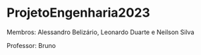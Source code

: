 # ProjetoEngenharia2023

Membros:
Alessandro Belizário,
Leonardo Duarte e
Neilson Silva 

Professor: 
Bruno
